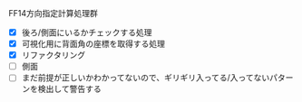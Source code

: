 FF14方向指定計算処理群

- [x] 後ろ/側面にいるかチェックする処理
- [x] 可視化用に背面角の座標を取得する処理
- [x] リファクタリング
- [ ] 側面
- [ ] まだ前提が正しいかわかってないので、ギリギリ入ってる/入ってないパターンを検出して警告する
